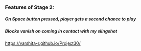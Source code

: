 
### Features of Stage 2:
##### On Space button pressed, player gets a second chance to play
##### Blocks vanish on coming in contact with my slingshot
https://varshita-r.github.io/Project30/




